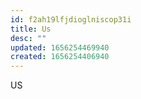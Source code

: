 ```yaml
---
id: f2ah19lfjdioglniscop31i
title: Us
desc: ""
updated: 1656254469940
created: 1656254406940
---
```


US
